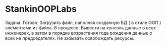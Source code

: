 # StankinOOPLabs

Задача.
Готово:
Загрузить файл, наполняя созданную БД ( в стиле ООП ) элементами из файла. 
В процессе:
Вывести на консоль данные о всех инженерах, а затем в порядке возрастания года рождения данные о всех не председателях.
Не забывать освобождать ресурсы.
